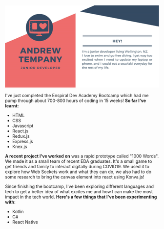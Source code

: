 ![Header](https://raw.githubusercontent.com/andrewtempany/andrewtempany/master/github-header.jpg "Header")


I've just completed the Enspiral Dev Academy Bootcamp which had me pump through about 700-800 hours of coding in 15 weeks!
**So far I've learnt:**
* HTML
* CSS
* Javascript
* React.js
* Redux.js
* Express.js
* Knex.js

**A recent project I've worked on** was a rapid prototype called "1000 Words". We made it as a small team of recent EDA graduates. It's a small game to get friends and family to interact digitally during COVID19. We used it to explore how Web Sockets work and what they can do, we also had to do some research to bring the canvas element into react using Konva.js!

Since finishing the bootcamp, I've been exploring different languages and tech to get a better idea of what excites me and how I can make the most impact in the tech world. **Here's a few things that I've been experimenting with:**
* Kotlin
* C#
* React Native
